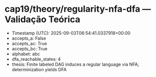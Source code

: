 # cap19/theory/regularity-nfa-dfa — Validação Teórica

- Timestamp (UTC): 2025-09-03T06:54:41.0337918+00:00
- accepts_a: False
- accepts_ac: True
- accepts_bc: True
- alphabet: abc
- dfa_reachable_states: 4
- thesis: Finite labeled DAG induces a regular language via NFA; determinization yields DFA
